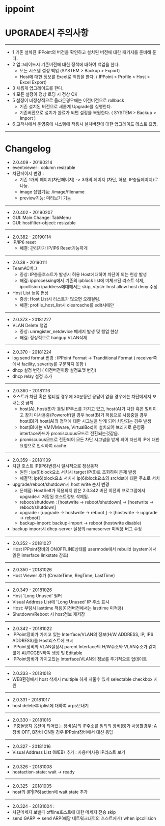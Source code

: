 # ippoint
# UPGRADE시 주의사항
-----
* 1 기존 설치된 IPPoint의 버전을 확인하고 설치된 버전에 대한 패키지를 준비해 둔다.
* 2 업그레이드시 기존버전에 대한 정책에 대하여 백업을 한다. 
    * 모든 시스템 설정 백업 (SYSTEM >  Backup > Export) 
    * Host에 대한 정보를 Excel로 백업을 한다. ( IPPoint > Profile > Host > Excel Export)
* 3 새롭게 업그레이드를 한다. 
* 4 모든 설정이 정상 로딩 시 정상 OK
* 5 설정이 비정상적으로 올라온경우에는 이전버전으로 rollback
    * 기존 설치된 버전으로 새롭게 Upgrade를 실행한다. 
    * 기존버전으로 설치가 완료가 되면 설정을 복원한다. ( SYSTEM > Backup > Import )
* 6 고객사에서 운영중에 시스템에 적용시 설치버전에 대한 업그레이드 테스트 요망.
-----
# Changelog
* 2.0.409 - 20190214
* eventviewer : column resizable
* 차단페이지 변경 : 
    * 기존 1개의 페이지(차단페이지) -> 3개의 페이지 (차단, 허용, IP충돌페이지)로 나눔.
    * image 삽입기능: /image/filename
    * preview기능: 미리보기 기능
-----
* 2.0.402 - 20190207
* GUI: Main Change: TabMenu
* GUI: hostfilter-object: resizable
-----
* 2.0.382 - 20190114
* IP/IP6 reset
    * 해결: 관리자가 IP/IP6 Reset가능하게
-----
* 2.0.38 - 20190111
* TeamAC버그 
    * 증상: IP충돌호스트가 발생시 허용 Host에대하여 차단이 되는 현상 발생
    * 해결: ipprocessing에서 기존의 ipblock list에 미체크된 리스트 삭제, ipcollision ipaddress에대해서는 skip, vtysh: host allow host deny 수정
* Host List 늦음 현상
    * 증상: Host List시 리스트가 많으면 오래걸림.
    * 해결: profile_host_list시 clearcache를 edit시에만
-----
* 2.0.373 - 20181227
* VLAN Delete 행업
    * 증상: unregister_netdevice 메세지 발생 및 행업 현상 
    * 해결: 정상적으로 hangup VLAN삭제 
-----
* 2.0.370 - 20181224
* log send format 변경 : IPPoint Format -> Tranditional Format ( receiver쪽에서 facility, severity를 구분하지 못함 )
* dhcp 설정 변경 ( 이전버전이랑 설정포맷 변경) 
* dhcp relay 설정 추가 
-----
* 2.0.360 - 20181116
* 호스트가 차단 혹은 멀티일 경우에 30분동안 응답이 없을 경우에는 차단메세지 보내는것 금지 
    * host(A), host(B)가 동일 IP주소를 가지고 있고, host(A)가 차단 혹은 멀티이고 장기 미사용중(Poweroff)일 경우 host(B)가 허용으로 사용중일 경우 host(B)가 host(A)의 정책에 대한 시그널을 받게 되어 차단되는 경우 발생
    * host(B)에는 VM(VMware, VirtualBox)이 설치되어 브리지로 운영중 interface카드가 promiscuous모드로 전환되는것같음. 
    * promiscuous모드로 전환되어 모든 차단 시그널을 받게 되어 자신의 IP에 대한 요청으로 인식하여 cache 
-----
* 2.0.359 - 20181109
* 차단 호스트 IP(IP6)변경시 일시적으로 정상동작
    * 원인 : ip(6)block요소 서치시 target IP(6)로 조회하여 문제 발생 
    * 해결책: ip(6)block요소 서치시 ip(6)block요소의 src/dst에 대한 주소로 서치
* upgrade/reboot/shutdown시 host write 순서 변경
    * 문제점: HostSelf가 적용되지 않은 2.0.342 버전 이전의 프로그램에서 upgrade시 저장된 호스트정보 삭제됨.
    * reboot/shutdown : [hostwrite -> reboot/shutdown] -> [hostwrite -> reboot/shutdown]
    * upgrade : [upgrade -> hostwrite -> reboot ] -> [hostwrite -> upgrade -> reboot]
    * backup-import: backup-import -> reboot (hostwrite disable)
* backup import시 dhcp-server 설정의 nameserver 미적용 버그 수정
-----
* 2.0.352 - 20181027
 * Host IPPoint장비의 ONOFFLINE상태를 usermode에서 rebuild 
   (system에서 읽은 interface linkstate 참조)
-----
* 2.0.350 - 20181026
 * Host Viewer 추가 (CreateTime, RegTime, LastTime)
-----
* 2.0.349 - 20181026
 * Host 'Long Unused' 필터 
 * Visual Address List에 'Long Unused' IP 주소 표시
 * Host: 부팅시 lasttime 적용(이전버전에서는 lasttime 미적용)
 * Shutdown/Reboot 시 host정보 재저장
-----
* 2.0.342 - 20181022
 * IPPoint장비가 가지고 있는 Interface/VLAN의 정보(H/W ADDRESS, IP, IP6 ADDRESS)를 Host리스트에 표시
 * IPPoint장비의 VLAN설정시 parent Interface의 H/W주소와 VLAN주소가 같지 않게 AUTOGEN하여 생성 및 Editable
 * IPPoint장비가 가지고있는 Interface/VLAN의 정보를 주기적으로 업데이트
-----
* 2.0.333 - 20181018
 * WEB환경에서 host 삭제시 multiple 하게 지울수 있게 selectable checkbox 지원
-----
* 2.0.331 - 20181017
 * host delete후 iplist에 대하여 arps보내기
-----
* 2.0.330 - 20181016
 * IP충돌방지 옵션이 되어있는 장비(A)의 IP주소를 임의의 장비(B)가 사용할경우: A장비 OFF, B장비 ON일 경우 IPPoint장비에서 대신 응답
-----
* 2.0.327 - 20181016
 * Visual Address List (WEB) 추가 : 사용/미사용 IP리스트 보기 
-----
* 2.0.326 - 20181008
 * hostaction-state: wait -> ready
-----
* 2.0.325 - 20181005
 * host의 (IP|IP6)action에 wait state 추가
-----
* 2.0.324 - 20181004 : 
 * 차단메세지 보낼때 offline호스트에 대한 메세지 전송 skip
 * send GARP -> send ARP(해당 네트워크대역의 호스트에게) when ipcollision


